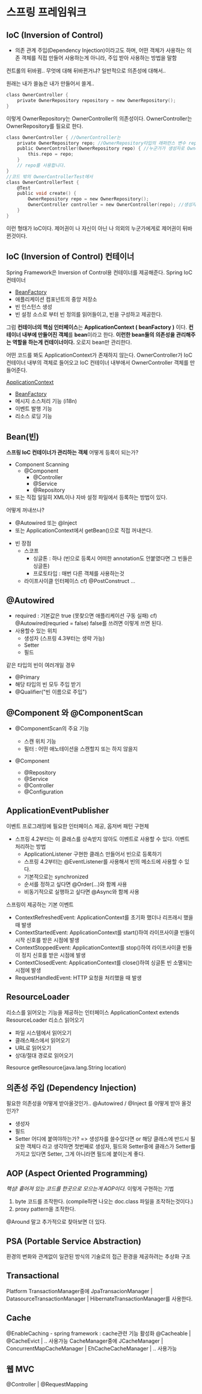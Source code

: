 # 스프링 프레임워크

## IoC (Inversion of Control)
- 의존 관계 주입(Dependency Injection)이라고도 하며, 어떤 객체가 사용하는 의존 객체를 직접 만들어 사용하는게 아니라, 주입 받아 사용하는 방법을 말함

컨트롤의 뒤바뀜.. 무엇에 대해 뒤바뀐거냐? 일반적으로 의존성에 대해서..

원래는 내가 쓸놈은 내가 만들어서 쓸게..
```c
class OwnerController {
    private OwnerRepository repository = new OwnerRepository();
}
```
이렇게 OwnerRepository는 OwnerController의 의존성이다. OwnerController는 OwnerRepository를 필요로 한다.

```c
class OwnerController { //OwnerController는
    private OwnerRepository repo; //OwnerRepository타입의 래퍼런스 변수 repo를 들고만 있고
    public OwnerController(OwnerRepository repo) { //누군가가 생성자로 OwnerRepository를 주겠지라고 생각하고
        this.repo = repo;
    }
    // repo를 사용합니다.
}
//코드 밖의 OwnerControllerTest에서
class OwnerControllerTest {
    @Test
    public void create() {
        OwnerRepository repo = new OwnerRepository();
        OwnerController controller = new OwnerController(repo); //생성자를 통해 repo를 준다. ->이게 의존성 주입이다.
    }
}
```
이런 형태가 IoC이다. 제어권이 나 자신이 아닌 나 의외의 누군가에게로 제어권이 뒤바뀐것이다.

## IoC (Inversion of Control) 컨테이너
Spring Framework은 Inversion of Control용 컨테이너를 제공해준다.
Spring IoC 컨테이너
 * [BeanFactory](https://docs.spring.io/spring-framework/docs/5.0.8.RELEASE/javadoc-api/org/springframework/beans/factory/BeanFactory.html)
 * 애플리케이션 컴포넌트의 중앙 저장소
 * 빈 인스턴스 생성
 * 빈 설정 소스로 부터 빈 정의를 읽어들이고, 빈을 구성하고 제공한다.

그럼 **컨테이너의 핵심 인터페이스**는 **ApplicationContext ( beanFactory )** 이다.
**컨테이너 내부에 만들어진 객체**를 **bean**이라고 한다. **이런한 bean들의 의존성을 관리해주는 역할을 하는게 컨테이너이다.** 오로지 bean만 관리한다.

어떤 코드를 봐도 ApplicationContext가 존재하지 않는다.
OwnerController가 IoC 컨테이너 내부의 객체로 들어오고 IoC 컨테이너 내부애서 OwnerController 객체를 만들어준다.

[ApplicationContext](https://docs.spring.io/spring-framework/docs/5.0.8.RELEASE/javadoc-api/org/springframework/context/ApplicationContext.html)
 * [BeanFactory](https://docs.spring.io/spring-framework/docs/5.0.8.RELEASE/javadoc-api/org/springframework/beans/factory/BeanFactory.html)
 * 메시지 소스처리 기능 (i18n)
 * 이벤트 발행 기능
 * 리소스 로딩 기능

## Bean(빈)
**스프링 IoC 컨테이너가 관리하는 객체**
어떻게 등록이 되는가?
* Component Scanning
  * @Component
    * @Controller
    * @Service
    * @Repository
* 또는 직접 일일히 XML이나 자바 설정 파일에서 등록하는 방법이 있다.

어떻게 꺼내쓰나?
* @Autowired 또는 @Inject
* 또는 ApplicationContext에서 getBean()으로 직접 꺼내쓴다.

- 빈 장점
  * 스코프
      * 싱글톤 : 하나 (빈으로 등록시 어떠한 annotation도 안붙였다면 그 빈들은 싱글톤)
      * 프로토타입 : 매번 다른 객체를 사용하는것
  * 라이프사이클 인터페이스
    cf) @PostConstruct ...
  
## @Autowired
* required : 기본값은 true (못찾으면 애플리케이션 구동 실패) cf) @Autowired(requried = false) false를 쓰려면 이렇게 쓰면 된다.
* 사용할수 있는 위치
  * 생성자 (스프링 4.3부터는 생략 가능)
  * Setter
  * 필드

같은 타입의 빈이 여러개일 경우
* @Primary
* 해당 타입의 빈 모두 주입 받기
* @Qualifier("빈 이름으로 주입")

## @Component 와 @ComponentScan
* @ComponentScan의 주요 기능
  * 스캔 위치 기능
  * 필터 : 어떤 애노테이션을 스캔할지 또는 하지 않을지

* @Component
  * @Repository
  * @Service
  * @Controller
  * @Configuration

## ApplicationEventPublisher
이벤트 프로그래밍에 필요한 인터페이스 제공, 옵저버 패턴 구현체
- 스프링 4.2부터는 이 클래스를 상속받지 않아도 이벤트로 사용할 수 있다.
이벤트 처리하는 방법
  - ApplicationListener<Event> 구현한 클래스 만들어서 빈으로 등록하기
  - 스프링 4.2부터는 @EventListener를 사용해서 빈의 메소드에 사용할 수 있다.
  - 기본적으로는 synchronized
  - 순서를 정하고 싶다면 @Order(...)와 함께 사용
  - 비동기적으로 실행하고 싶다면 @Async와 함께 사용

스프링이 제공하는 기본 이벤트
* ContextRefreshedEvent: ApplicationContext를 초기화 했더나 리프래시 했을 때 발생
* ContextStartedEvent: ApplicationContext를 start()하여 라이프사이클 빈들이 시작 신호를 받은 시점에 발생
* ContextStoppedEvent: ApplicationContext를 stop()하여 라이프사이클 빈들이 정지 신호를 받은 시점에 발생
* ContextClosedEvent: ApplicationContext를 close()하여 싱글톤 빈 소멸되는 시점에 발생
* RequestHandledEvent: HTTP 요청을 처리했을 때 발생

## ResourceLoader
리소스를 읽어오는 기능을 제공하는 인터페이스
ApplicationContext extends ResourceLoader
리소스 읽어오기
* 파일 시스템에서 읽어오기
* 클래스패스에서 읽어오기
* URL로 읽어오기
* 상대/절대 경로로 읽어오기

Resource getResource(java.lang.String location)

## 의존성 주입 (Dependency Injection)
필요한 의존성을 어떻게 받아올것인가..
@Autowired / @Inject 를 어떻게 받아 올것인가?
* 생성자
* 필드
* Setter
어디에 붙여야하는가?
=> 생성자를 쓸수있다면 or 해당 클래스에 반드시 필요한 객체다 라고 생각하면 첫번째로 생성자, 
   필드와 Setter중에 클래스가 Setter를 가지고 있다면 Setter, 그게 아니라면 필드에 붙이는게 좋다.
 
## AOP (Aspect Oriented Programming)
*핵심! 흩어져 있는 코드를 한곳으로 모으는게 AOP이다.*
이렇게 구현하는 기법 
1. byte 코드를 조작한다. (compile하면 나오는 doc.class 파일을 조작하는것이다.)
2. proxy pattern을 조작한다.

@Around 말고 추가적으로 찾아보면 더 있다. 

## PSA (Portable Service Abstraction)
환경의 변화와 관계없이 일관된 방식의 기술로의 접근 환경을 제공하려는 추상화 구조

## Transactional
Platform TransactionManager중에 
JpaTransacionManager | DatasourceTransactionManager | HibernateTransactionManager를 사용한다.

## Cache
@EnableCaching - spring framework : cache관련 기능 활성화  @Cacheable | @CacheEvict | .. 사용가능
CacheManager중에
JCacheManager | ConcurrentMapCacheManager | EhCacheCacheManager | .. 사용가능

## 웹 MVC
@Controller | @RequestMapping





